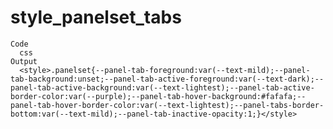# style_panelset_tabs

    Code
      css
    Output
      <style>.panelset{--panel-tab-foreground:var(--text-mild);--panel-tab-background:unset;--panel-tab-active-foreground:var(--text-dark);--panel-tab-active-background:var(--text-lightest);--panel-tab-active-border-color:var(--purple);--panel-tab-hover-background:#fafafa;--panel-tab-hover-border-color:var(--text-lightest);--panel-tabs-border-bottom:var(--text-mild);--panel-tab-inactive-opacity:1;}</style>

